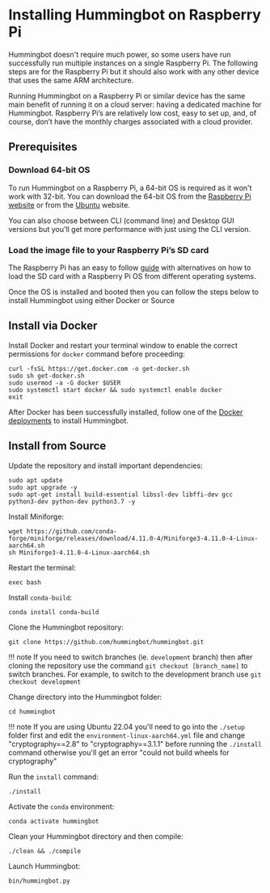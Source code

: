 # Installing Hummingbot on Raspberry Pi

Hummingbot doesn't require much power, so some users have run successfully run multiple instances on a single Raspberry Pi. The following steps are for the Raspberry Pi but it should also work with any other device that uses the same ARM architecture.

Running Hummingbot on a Raspberry Pi or similar device has the same main benefit of running it on a cloud server: having a dedicated machine for Hummingbot. Raspberry Pi’s are relatively low cost, easy to set up, and, of course, don’t have the monthly charges associated with a cloud provider.

## Prerequisites

### Download 64-bit OS

To run Hummingbot on a Raspberry Pi, a 64-bit OS is required as it won't work with 32-bit. You can download the 64-bit OS from the [Raspberry Pi website](https://www.raspberrypi.com/software/operating-systems/#raspberry-pi-os-64-bit) or from the [Ubuntu](https://ubuntu.com/download/raspberry-pi) website.

You can also choose between CLI (command line) and Desktop GUI versions but you'll get more performance with just using the CLI version.

### Load the image file to your Raspberry Pi’s SD card

The Raspberry Pi has an easy to follow [guide](https://www.raspberrypi.org/documentation/installation/installing-images/) with alternatives on how to load the SD card with a Raspberry Pi OS from different operating systems.

Once the OS is installed and booted then you can follow the steps below to install Hummingbot using either Docker or Source

## Install via Docker

Install Docker and restart your terminal window to enable the correct permissions for `docker` command before proceeding:
```
curl -fsSL https://get.docker.com -o get-docker.sh
sudo sh get-docker.sh
sudo usermod -a -G docker $USER
sudo systemctl start docker && sudo systemctl enable docker
exit
```

After Docker has been successfully installed, follow one of the [Docker deployments](/installation/docker) to install Hummingbot.

## Install from Source

Update the repository and install important dependencies:
```
sudo apt update
sudo apt upgrade -y
sudo apt-get install build-essential libssl-dev libffi-dev gcc python3-dev python-dev python3.7 -y
```

Install Miniforge:
```
wget https://github.com/conda-forge/miniforge/releases/download/4.11.0-4/Miniforge3-4.11.0-4-Linux-aarch64.sh
sh Miniforge3-4.11.0-4-Linux-aarch64.sh
```

Restart the terminal:
```
exec bash
```

Install `conda-build`:
```
conda install conda-build
```

Clone the Hummingbot repository:
```
git clone https://github.com/hummingbot/hummingbot.git
```

!!! note
    If you need to switch branches (ie. `development` branch) then after cloning the repository use the command `git checkout [branch_name]` to switch branches. For example, to switch to the development branch use `git checkout development`

Change directory into the Hummingbot folder:
```
cd hummingbot
```

!!! note
    If you are using Ubuntu 22.04 you'll need to go into the `./setup` folder first and edit the `environment-linux-aarch64.yml` file and change "cryptography==2.8" to "cryptography==3.1.1" before running the `./install` command otherwise you'll get an error "could not build wheels for cryptography"

Run the `install` command:
```
./install
```

Activate the `conda` environment:
```
conda activate hummingbot
```

Clean your Hummingbot directory and then compile:

```
./clean && ./compile
```

Launch Hummingbot:
```
bin/hummingbot.py
```

